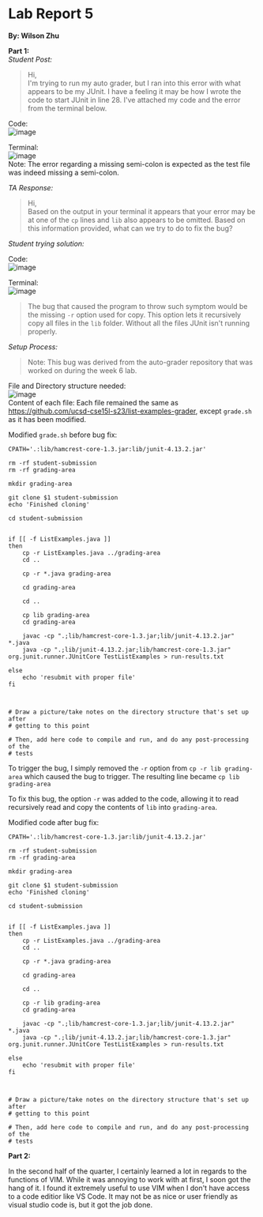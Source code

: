 # Lab Report 5
**By: Wilson Zhu** <br>

**Part 1:** <br>
_Student Post:_ <br>

> Hi, <br>
> I'm trying to run my auto grader, but I ran into this error with what appears to be my JUnit. I have a feeling it may be how I wrote the code to start JUnit in line 28. I've attached my code and the error from the terminal below. <br>

Code: <br> ![image](https://github.com/W6zhu/cse15l-lab-reports/assets/146861759/9f249964-9a6d-4709-83ec-72a785d15fde) <br>

Terminal: <br> ![image](https://github.com/W6zhu/cse15l-lab-reports/assets/146861759/653466c4-c14c-4d3c-bcce-cc777f085e68) <br>
Note: The error regarding a missing semi-colon is expected as the test file was indeed missing a semi-colon. <br>


_TA Response:_ <br>
> Hi, <br>
Based on the output in your terminal it appears that your error may be at one of the `cp` lines and `lib` also appears to be omitted. Based on this information provided, what can we try to do to fix the bug? <br>

_Student trying solution:_ <br>

Code: <br> ![image](https://github.com/W6zhu/cse15l-lab-reports/assets/146861759/d7baaaa6-8eb5-46d3-8ae1-0a8b422e7892) <br>

Terminal: <br> ![image](https://github.com/W6zhu/cse15l-lab-reports/assets/146861759/e1fd0c59-f6b4-457a-a168-fde77add909c) <br>

> The bug that caused the program to throw such symptom would be the missing `-r` option used for copy. This option lets it recursively copy all files in the `lib` folder. Without all the files JUnit isn't running properly. <br>

_Setup Process:_ <br>
> Note: This bug was derived from the auto-grader repository that was worked on during the week 6 lab. <br>

File and Directory structure needed: <br> ![image](https://github.com/W6zhu/cse15l-lab-reports/assets/146861759/501865f5-4084-4182-bda8-3618786ae128) <br>
Content of each file: Each file remained the same as <https://github.com/ucsd-cse15l-s23/list-examples-grader>, except `grade.sh` as it has been modified. <br>

Modified `grade.sh` before bug fix: <br>
```
CPATH='.:lib/hamcrest-core-1.3.jar:lib/junit-4.13.2.jar'

rm -rf student-submission
rm -rf grading-area

mkdir grading-area

git clone $1 student-submission
echo 'Finished cloning'

cd student-submission


if [[ -f ListExamples.java ]]
then
    cp -r ListExamples.java ../grading-area
    cd ..

    cp -r *.java grading-area

    cd grading-area

    cd .. 

    cp lib grading-area
    cd grading-area

    javac -cp ".;lib/hamcrest-core-1.3.jar;lib/junit-4.13.2.jar" *.java
    java -cp ".;lib/junit-4.13.2.jar;lib/hamcrest-core-1.3.jar" org.junit.runner.JUnitCore TestListExamples > run-results.txt

else
    echo 'resubmit with proper file'
fi



# Draw a picture/take notes on the directory structure that's set up after
# getting to this point

# Then, add here code to compile and run, and do any post-processing of the
# tests

```
To trigger the bug, I simply removed the `-r` option from `cp -r lib grading-area` which caused the bug to trigger. The resulting line became `cp lib grading-area` <br>

To fix this bug, the option `-r` was added to the code, allowing it to read recursively read and copy the contents of `lib` into `grading-area`.

Modified code after bug fix: <br>
```
CPATH='.:lib/hamcrest-core-1.3.jar:lib/junit-4.13.2.jar'

rm -rf student-submission
rm -rf grading-area

mkdir grading-area

git clone $1 student-submission
echo 'Finished cloning'

cd student-submission


if [[ -f ListExamples.java ]]
then
    cp -r ListExamples.java ../grading-area
    cd ..

    cp -r *.java grading-area

    cd grading-area

    cd .. 

    cp -r lib grading-area
    cd grading-area

    javac -cp ".;lib/hamcrest-core-1.3.jar;lib/junit-4.13.2.jar" *.java
    java -cp ".;lib/junit-4.13.2.jar;lib/hamcrest-core-1.3.jar" org.junit.runner.JUnitCore TestListExamples > run-results.txt

else
    echo 'resubmit with proper file'
fi



# Draw a picture/take notes on the directory structure that's set up after
# getting to this point

# Then, add here code to compile and run, and do any post-processing of the
# tests

```



**Part 2:** <br>

In the second half of the quarter, I certainly learned a lot in regards to the functions of VIM. While it was annoying to work with at first, I soon got the hang of it. I found it extremely useful to use VIM when I don't have access to a code editior like VS Code. It may not be as nice or user friendly as visual studio code is, but it got the job done.
